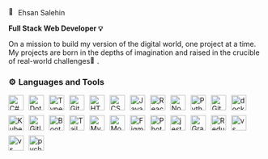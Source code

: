 # <picture>
  <img src="https://fonts.gstatic.com/s/e/notoemoji/latest/1f600/512.gif" alt="🤠" width="15" height="15"> Ehsan Salehin

**Full Stack Web Developer <img src="https://fonts.gstatic.com/s/e/notoemoji/latest/1f4a1/512.gif" alt="💡" width="14" height="14">**

On a mission to build my version of the digital world, one project at a time. My projects are born in the depths of imagination and raised in the crucible of real-world challenges<img src="https://fonts.gstatic.com/s/e/notoemoji/latest/1f331/512.gif" alt="🌱" width="14" height="14">.

### <img src="https://fonts.gstatic.com/s/e/notoemoji/latest/2699_fe0f/512.gif" alt="⚙" width="16" height="16"> Languages and Tools


<div style="display: flex; flex-wrap: wrap; gap: 10px;">
    <img alt="C#" width="30px" src="https://cdn.jsdelivr.net/gh/devicons/devicon@latest/icons/csharp/csharp-original.svg" />
    <img alt="Dotnetcore" width="30px" src="https://cdn.jsdelivr.net/gh/devicons/devicon@latest/icons/dotnetcore/dotnetcore-original.svg" />
    <img alt="TypeScript" width="30px" src="https://cdn.jsdelivr.net/gh/devicons/devicon/icons/typescript/typescript-plain.svg" />
    <img alt="Git" width="30px" src="https://cdn.jsdelivr.net/gh/devicons/devicon/icons/git/git-original.svg" />
    <img alt="HTML" width="30px" src="https://cdn.jsdelivr.net/gh/devicons/devicon/icons/html5/html5-plain.svg" />
    <img alt="CSS" width="30px" src="https://cdn.jsdelivr.net/gh/devicons/devicon/icons/css3/css3-plain.svg" />
    <img alt="JavaScript" width="30px" src="https://cdn.jsdelivr.net/gh/devicons/devicon/icons/javascript/javascript-plain.svg" />
    <img alt="React" width="30px" src="https://cdn.jsdelivr.net/gh/devicons/devicon/icons/react/react-original.svg" />
    <img alt="NodeJS" width="30px" src="https://cdn.jsdelivr.net/gh/devicons/devicon/icons/nodejs/nodejs-original.svg" />
    <img alt="Python" width="30px" src="https://cdn.jsdelivr.net/gh/devicons/devicon/icons/python/python-plain.svg" />
    <img alt="GitHub" width="30px" src="https://cdn.jsdelivr.net/gh/devicons/devicon/icons/github/github-original.svg" />
    <img alt="docker" width="30px" src="https://cdn.jsdelivr.net/gh/devicons/devicon@latest/icons/docker/docker-original.svg" />
    <img alt="Kubernetes" width="30px" src="https://cdn.jsdelivr.net/gh/devicons/devicon@latest/icons/kubernetes/kubernetes-original.svg" />
    <img alt="Gitlab" width="30px" src="https://cdn.jsdelivr.net/gh/devicons/devicon@latest/icons/gitlab/gitlab-original.svg" />
    <img alt="Bootstrap" width="30px" src="https://cdn.jsdelivr.net/gh/devicons/devicon@latest/icons/bootstrap/bootstrap-original.svg" />
    <img alt="Tailwind" width="30px" src="https://cdn.jsdelivr.net/gh/devicons/devicon@latest/icons/tailwindcss/tailwindcss-original.svg" />
    <img alt="MySql" width="30px" src="https://cdn.jsdelivr.net/gh/devicons/devicon@latest/icons/mysql/mysql-original-wordmark.svg" />
    <img alt="MongoDB" width="30px" src="https://cdn.jsdelivr.net/gh/devicons/devicon@latest/icons/mongodb/mongodb-original.svg" />
    <img alt="Figma" width="30px" src="https://cdn.jsdelivr.net/gh/devicons/devicon@latest/icons/figma/figma-original.svg" />
    <img alt="PhotoShop" width="30px" src="https://cdn.jsdelivr.net/gh/devicons/devicon@latest/icons/photoshop/photoshop-original.svg" />
    <img alt="jest" width="30px" src="https://cdn.jsdelivr.net/gh/devicons/devicon@latest/icons/jest/jest-plain.svg" />
    <img alt="GraphQl" width="30px" src="https://cdn.jsdelivr.net/gh/devicons/devicon@latest/icons/graphql/graphql-plain.svg" />
    <img alt="Redux" width="30px" src="https://cdn.jsdelivr.net/gh/devicons/devicon@latest/icons/redux/redux-original.svg" />
    <img alt="vs" width="30px" src="https://cdn.jsdelivr.net/gh/devicons/devicon@latest/icons/visualstudio/visualstudio-original.svg" />
    <img alt="vs code" width="30px" src="https://cdn.jsdelivr.net/gh/devicons/devicon@latest/icons/vscode/vscode-original.svg" />
    <img alt="pycharm" width="30px" src="https://cdn.jsdelivr.net/gh/devicons/devicon@latest/icons/pycharm/pycharm-original.svg" />
</div>
